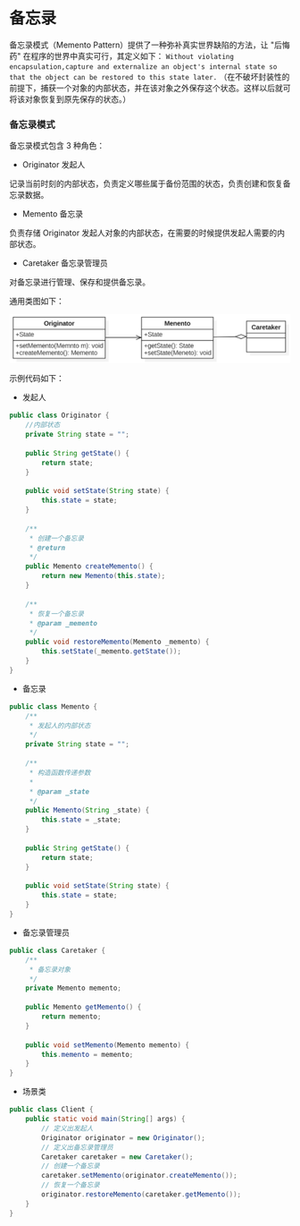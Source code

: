 # 备忘录

备忘录模式（Memento Pattern）提供了一种弥补真实世界缺陷的方法，让 "后悔药" 在程序的世界中真实可行，其定义如下：
`Without violating encapsulation,capture and externalize an object's internal state so that the object can be restored to this state later.`
（在不破坏封装性的前提下，捕获一个对象的内部状态，并在该对象之外保存这个状态。这样以后就可将该对象恢复到原先保存的状态。）

### 备忘录模式

备忘录模式包含 3 种角色：

- Originator 发起人

记录当前时刻的内部状态，负责定义哪些属于备份范围的状态，负责创建和恢复备忘录数据。

- Memento 备忘录

负责存储 Originator 发起人对象的内部状态，在需要的时候提供发起人需要的内部状态。

- Caretaker 备忘录管理员

对备忘录进行管理、保存和提供备忘录。

通用类图如下：

<div align="left">
    <img src="https://github.com/lazecoding/Note/blob/main/images/pattern/备忘录模式通用类图.png" width="600px">
</div>

示例代码如下：

- 发起人

```java
public class Originator {
    //内部状态
    private String state = "";

    public String getState() {
        return state;
    }

    public void setState(String state) {
        this.state = state;
    }

    /**
     * 创建一个备忘录
     * @return
     */
    public Memento createMemento() {
        return new Memento(this.state);
    }

    /**
     * 恢复一个备忘录
     * @param _memento
     */
    public void restoreMemento(Memento _memento) {
        this.setState(_memento.getState());
    }
}
```

- 备忘录

```java
public class Memento {
    /**
     * 发起人的内部状态
     */
    private String state = "";

    /**
     * 构造函数传递参数
     *
     * @param _state
     */
    public Memento(String _state) {
        this.state = _state;
    }

    public String getState() {
        return state;
    }

    public void setState(String state) {
        this.state = state;
    }
}
```

- 备忘录管理员

```java
public class Caretaker {
    /**
     * 备忘录对象
     */
    private Memento memento;
    
    public Memento getMemento() {
        return memento;
    }
    
    public void setMemento(Memento memento) {
        this.memento = memento;
    }
}
```

- 场景类

```java
public class Client {
    public static void main(String[] args) {
        // 定义出发起人
        Originator originator = new Originator();
        // 定义出备忘录管理员
        Caretaker caretaker = new Caretaker();
        // 创建一个备忘录
        caretaker.setMemento(originator.createMemento());
        // 恢复一个备忘录
        originator.restoreMemento(caretaker.getMemento());
    }
}
```
